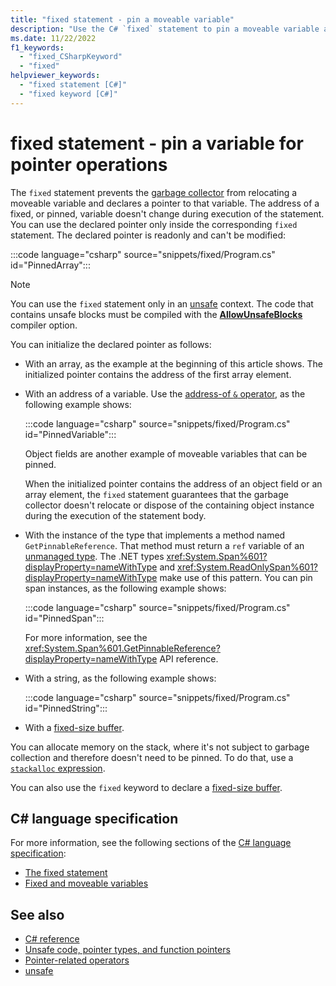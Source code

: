 ```yaml
---
title: "fixed statement - pin a moveable variable"
description: "Use the C# `fixed` statement to pin a moveable variable and declare a pointer to that variable. The address of a pinned variable doesn't change during execution of the statement."
ms.date: 11/22/2022
f1_keywords: 
  - "fixed_CSharpKeyword"
  - "fixed"
helpviewer_keywords: 
  - "fixed statement [C#]"
  - "fixed keyword [C#]"
---
```

# fixed statement - pin a variable for pointer operations

The `fixed` statement prevents the [garbage collector](../../../standard/garbage-collection/index.md) from relocating a moveable variable and declares a pointer to that variable. The address of a fixed, or pinned, variable doesn't change during execution of the statement. You can use the declared pointer only inside the corresponding `fixed` statement. The declared pointer is readonly and can't be modified:

:::code language="csharp" source="snippets/fixed/Program.cs" id="PinnedArray":::

> [!NOTE]
> You can use the `fixed` statement only in an [unsafe](../keywords/unsafe.md) context. The code that contains unsafe blocks must be compiled with the [**AllowUnsafeBlocks**](../compiler-options/language.md#allowunsafeblocks) compiler option.

You can initialize the declared pointer as follows:

- With an array, as the example at the beginning of this article shows. The initialized pointer contains the address of the first array element.
- With an address of a variable. Use the [address-of `&` operator](../operators/pointer-related-operators.md#address-of-operator-), as the following example shows:

  :::code language="csharp" source="snippets/fixed/Program.cs" id="PinnedVariable":::

  Object fields are another example of moveable variables that can be pinned.

  When the initialized pointer contains the address of an object field or an array element, the `fixed` statement guarantees that the garbage collector doesn't relocate or dispose of the containing object instance during the execution of the statement body.

- With the instance of the type that implements a method named `GetPinnableReference`. That method must return a `ref` variable of an [unmanaged type](../builtin-types/unmanaged-types.md). The .NET types <xref:System.Span%601?displayProperty=nameWithType> and <xref:System.ReadOnlySpan%601?displayProperty=nameWithType> make use of this pattern. You can pin span instances, as the following example shows:

  :::code language="csharp" source="snippets/fixed/Program.cs" id="PinnedSpan":::

  For more information, see the <xref:System.Span%601.GetPinnableReference?displayProperty=nameWithType> API reference.

- With a string, as the following example shows:

  :::code language="csharp" source="snippets/fixed/Program.cs" id="PinnedString":::

- With a [fixed-size buffer](../unsafe-code.md#fixed-size-buffers).

You can allocate memory on the stack, where it's not subject to garbage collection and therefore doesn't need to be pinned. To do that, use a [`stackalloc` expression](../operators/stackalloc.md).

You can also use the `fixed` keyword to declare a [fixed-size buffer](../unsafe-code.md#fixed-size-buffers).

## C# language specification

For more information, see the following sections of the [C# language specification](~/_csharpstandard/standard/README.md):

- [The fixed statement](~/_csharpstandard/standard/unsafe-code.md#237-the-fixed-statement)
- [Fixed and moveable variables](~/_csharpstandard/standard/unsafe-code.md#234-fixed-and-moveable-variables)

## See also

- [C# reference](../index.md)
- [Unsafe code, pointer types, and function pointers](../unsafe-code.md)
- [Pointer-related operators](../operators/pointer-related-operators.md)
- [unsafe](../keywords/unsafe.md)
